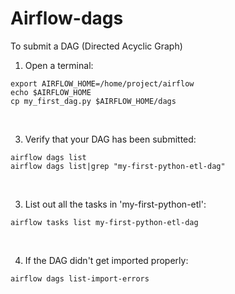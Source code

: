 # Airflow-dags

To submit a DAG (Directed Acyclic Graph)

1. Open a terminal:
```
export AIRFLOW_HOME=/home/project/airflow
echo $AIRFLOW_HOME
cp my_first_dag.py $AIRFLOW_HOME/dags
```  
<br>

3. Verify that your DAG has been submitted:
```
airflow dags list
airflow dags list|grep "my-first-python-etl-dag"
```  
<br>

3. List out all the tasks in 'my-first-python-etl':
```
airflow tasks list my-first-python-etl-dag
```
<br>

4. If the DAG didn't get imported properly:
```
airflow dags list-import-errors
```
<br>
